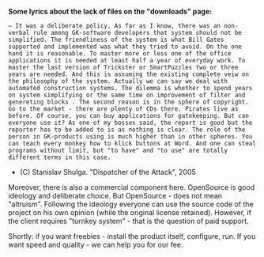 **Some lyrics about the lack of files on the "downloads" page:**

`— It was a deliberate policy. As far as I know, there was an non-verbal rule among GK-software developers that system should not be simplified. The friendliness of the system is what Bill Gates supported and implemented was what they tried to avoid. On the one hand it is reasonable. To master more or less one of the office applications it is needed at least half a year of everyday work. To master the last version of Trickster or SmartPuzzles two or three years are needed. And this is assuming the existing complete veiw on the philosophy of the system. Actually we can say we deal with automated construction systems. The dilemma is whether to spend years on system simplifying or the same time on improvement of filter and genereting blocks . The second reason is in the sphere of copyright. Go to the market - there are plenty of CDs there. Pirates live as before. Of course, you can buy applications for gatekeeping. But can everyone use it? As one of my bosses said, the report is good but the reporter has to be added to is as nothing is clear. The role of the person in GK-products using is much higher than in other spheres. You can teach every monkey how to klick buttons at Word. And one can steal programs without limit, but "to have" and "to use" are totally different terms in this case.`
  * (C) Stanislav Shulga. "Dispatcher of the Attack", 2005

Moreover, there is also a commercial component here. OpenSource is good ideology and deliberate choice. But OpenSource - does not mean "altruism". Following the ideology everyone can use the source code of the project on his own opinion (while the original license retained). However, if the client requires "turnkey system" - that is the question of paid support.

Shortly: if you want freebies - install the product itself, configure, run. If you want speed and quality - we can help you for our fee.